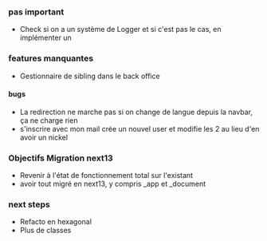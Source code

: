 ### pas important

- Check si on a un système de Logger et si c'est pas le cas, en implémenter un

### features manquantes

- Gestionnaire de sibling dans le back office

#### bugs

- La redirection ne marche pas si on change de langue depuis la navbar, ça ne charge rien
- s'inscrire avec mon mail crée un nouvel user et modifie les 2 au lieu d'en avoir un nickel

### Objectifs Migration next13

- Revenir à l'état de fonctionnement total sur l'existant
- avoir tout migré en next13, y compris \_app et \_document

### next steps

- Refacto en hexagonal
- Plus de classes
